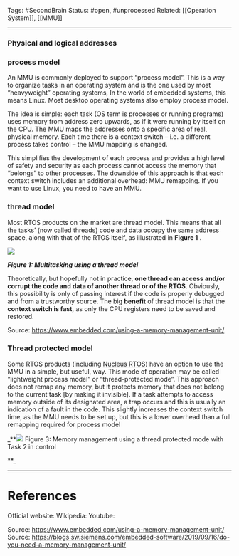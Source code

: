 Tags: #SecondBrain 
Status: #open, #unprocessed
Related: [[Operation System]], [[MMU]]

---
### Physical and logical addresses


### process model
An MMU is commonly deployed to support “process model”. This is a way to organize tasks in an operating system and is the one used by most “heavyweight” operating systems, In the world of embedded systems, this means Linux. Most desktop operating systems also employ process model. 

The idea is simple: each task (OS term is processes or running programs) uses memory from address zero upwards, as if it were running by itself on the CPU. The MMU maps the addresses onto a specific area of real, physical memory. Each time there is a context switch – i.e. a different process takes control – the MMU mapping is changed.

This simplifies the development of each process and provides a high level of safety and security as each process cannot access the memory that “belongs” to other processes. The downside of this approach is that each context switch includes an additional overhead: MMU remapping. If you want to use Linux, you need to have an MMU.

### thread model
Most RTOS products on the market are thread model. This means that all the tasks’ (now called threads) code and data occupy the same address space, along with that of the RTOS itself, as illustrated in **Figure 1** .

![](https://www.embedded.com/wp-content/uploads/media-1204226-mentor-mmu-fig-1-300.jpg)

_**Figure 1: Multitasking using a thread model**_

Theoretically, but hopefully not in practice, **one thread can access and/or corrupt the code and data of another thread or of the RTOS**. Obviously, this possibility is only of passing interest if the code is properly debugged and from a trustworthy source. The big **benefit** of thread model is that the **context switch is fast**, as only the CPU registers need to be saved and restored.

Source: https://www.embedded.com/using-a-memory-management-unit/

### Thread protected model
Some RTOS products (including [Nucleus RTOS](https://www.mentor.com/embedded-software/nucleus/)) have an option to use the MMU in a simple, but useful, way. This mode of operation may be called “lightweight process model” or “thread-protected mode”. This approach does not remap any memory, but it protects memory that does not belong to the current task [by making it invisible]. 
If a task attempts to access memory outside of its designated area, a trap occurs and this is usually an indication of a fault in the code. This slightly increases the context switch time, as the MMU needs to be set up, but this is a lower overhead than a full remapping required for process model

_**![](https://www.embedded.com/wp-content/uploads/media-1204228-mentor-mmu-fig-3-300.jpg)
Figure 3: Memory management using a thread protected mode with Task 2 in control

**_

---
# References
Official website:
Wikipedia:
Youtube:

Source: https://www.embedded.com/using-a-memory-management-unit/
Source: https://blogs.sw.siemens.com/embedded-software/2019/09/16/do-you-need-a-memory-management-unit/